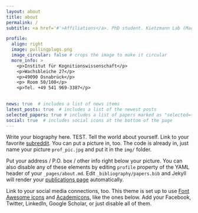 ```yaml
---
layout: about
title: about
permalink: /
subtitle: <a href='#'>Affiliations</a>. PhD student. Kietzmann Lab (Machine Learning group). 

profile:
  align: right
  image: pullingplugs.png
  image_circular: false # crops the image to make it circular
  more_info: >
    <p>Institut für Kognitionswissenschaft</p>
    <p>Wachsbleiche 27</p>
    <p>49090 Osnabrück</p>
    <p> Room 50/108</p>
    <p>Tel. +49 541 969-3387</p>
    

news: true  # includes a list of news items
latest_posts: true  # includes a list of the newest posts
selected_papers: true # includes a list of papers marked as "selected={true}"
social: true  # includes social icons at the bottom of the page
---
```


Write your biography here. TEST. Tell the world about yourself. Link to your favorite [subreddit](http://reddit.com). You can put a picture in, too. The code is already in, just name your picture `prof_pic.jpg` and put it in the `img/` folder.

Put your address / P.O. box / other info right below your picture. You can also disable any of these elements by editing `profile` property of the YAML header of your `_pages/about.md`. Edit `_bibliography/papers.bib` and Jekyll will render your [publications page](/al-folio/publications/) automatically.

Link to your social media connections, too. This theme is set up to use [Font Awesome icons](https://fontawesome.com/) and [Academicons](https://jpswalsh.github.io/academicons/), like the ones below. Add your Facebook, Twitter, LinkedIn, Google Scholar, or just disable all of them.
